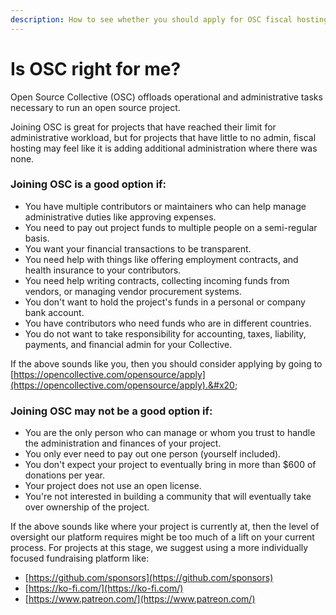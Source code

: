 ```yaml
---
description: How to see whether you should apply for OSC fiscal hosting or not.
---
```


# Is OSC right for me?

Open Source Collective (OSC) offloads operational and administrative tasks necessary to run an open source project.&#x20;

Joining OSC is great for projects that have reached their limit for administrative workload, but for projects that have little to no admin, fiscal hosting may feel like it is adding additional administration where there was none.

### Joining OSC is a good option if:

* You have multiple contributors or maintainers who can help manage administrative duties like approving expenses.
* You need to pay out project funds to multiple people on a semi-regular basis.
* You want your financial transactions to be transparent.
* You need help with things like offering employment contracts, and health insurance to your contributors.
* You need help writing contracts, collecting incoming funds from vendors, or managing vendor procurement systems.
* You don't want to hold the project's funds in a personal or company bank account.
* You have contributors who need funds who are in different countries.
* You do not want to take responsibility for accounting, taxes, liability, payments, and financial admin for your Collective.

If the above sounds like you, then you should consider applying by going to [https://opencollective.com/opensource/apply](https://opencollective.com/opensource/apply).&#x20;

### Joining OSC may not be a good option if:

* You are the only person who can manage or whom you trust to handle the administration and finances of your project.
* You only ever need to pay out one person (yourself included).
* You don't expect your project to eventually bring in more than $600 of donations per year.
* Your project does not use an open license.
* You're not interested in building a community that will eventually take over ownership of the project.

If the above sounds like where your project is currently at, then the level of oversight our platform requires might be too much of a lift on your current process. For projects at this stage, we suggest using a more individually focused fundraising platform like:

* [https://github.com/sponsors](https://github.com/sponsors)
* [https://ko-fi.com/](https://ko-fi.com/)
* [https://www.patreon.com/](https://www.patreon.com/)

